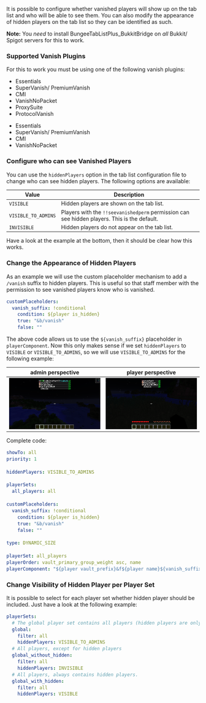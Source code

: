 It is possible to configure whether vanished players will show up on the tab list and who will be able to see them. You can also modify the appearance of hidden players on the tab list so they can be identified as such.

[!]: ifBTLP
**Note:** You _need_ to install BungeeTabListPlus_BukkitBridge on _all_ Bukkit/ Spigot servers for this to work.

[!]: endIf

### Supported Vanish Plugins

For this to work you must be using one of the following vanish plugins:

[!]: ifBTLP
* Essentials
* SuperVanish/ PremiumVanish
* CMI
* VanishNoPacket
* ProxySuite
* ProtocolVanish

[!]: endIf
[!]: ifATO
* Essentials
* SuperVanish/ PremiumVanish
* CMI
* VanishNoPacket

[!]: endIf

### Configure who can see Vanished Players

You can use the `hiddenPlayers` option in the tab list configuration file to
change who can see hidden players. The following options are available:

| Value       | Description                                   |
| ----------- | --------------------------------------------- |
| `VISIBLE`   | Hidden players are shown on the tab list.     |
| `VISIBLE_TO_ADMINS` | Players with the `!!seevanishedperm` permission can see hidden players. This is the default. |
| `INVISIBLE` | Hidden players do not appear on the tab list. |

Have a look at the example at the bottom, then it should be clear how this works.

### Change the Appearance of Hidden Players

As an example we will use the custom placeholder mechanism to add a `/vanish` suffix to hidden players.
This is useful so that staff member with the permission to see vanished players know who is vanished.

```yaml
customPlaceholders:
  vanish_suffix: !conditional
    condition: ${player is_hidden}
    true: "&b/vanish"
    false: ""
```

The above code allows us to use the `${vanish_suffix}` placeholder in `playerComponent`.
Now this only makes sense if we set `hiddenPlayers` to `VISIBLE` or `VISIBLE_TO_ADMINS`, so we will use `VISIBLE_TO_ADMINS` for the following example:

| admin perspective        | player perspective       |
| ------------------------ | ------------------------ |
| ![](images/vanish-1.png) | ![](images/vanish-2.png) |

Complete code:
```yaml
showTo: all
priority: 1

hiddenPlayers: VISIBLE_TO_ADMINS

playerSets:
  all_players: all

customPlaceholders:
  vanish_suffix: !conditional
    condition: ${player is_hidden}
    true: "&b/vanish"
    false: ""

type: DYNAMIC_SIZE

playerSet: all_players
playerOrder: vault_primary_group_weight asc, name
playerComponent: "${player vault_prefix}&f${player name}${vanish_suffix}"
```

### Change Visibility of Hidden Player per Player Set

It is possible to select for each player set whether hidden player should be included.
Just have a look at the following example:

```yaml
playerSets:
  # The global player set contains all players (hidden players are only visible to admins)
  global:
    filter: all
    hiddenPlayers: VISIBLE_TO_ADMINS
  # All players, except for hidden players
  global_without_hidden:
    filter: all
    hiddenPlayers: INVISIBLE
  # All players, always contains hidden players.
  global_with_hidden:
    filter: all
    hiddenPlayers: VISIBLE
```